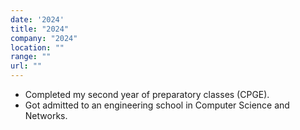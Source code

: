 ```yaml
---
date: '2024'
title: "2024"
company: "2024"
location: ""
range: ""
url: ""
---
```


- Completed my second year of preparatory classes (CPGE).
- Got admitted to an engineering school in Computer Science and Networks.


